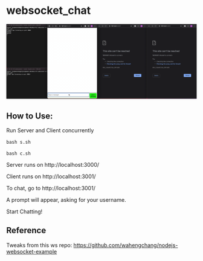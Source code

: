 # websocket_chat

![](img/example.gif)

## How to Use: 
Run Server and Client concurrently
```
bash s.sh
```
```
bash c.sh
```
Server runs on http://localhost:3000/

Client runs on http://localhost:3001/


To chat, go to http://localhost:3001/

A prompt will appear, asking for your username.

Start Chatting!



## Reference
Tweaks from this ws repo: https://github.com/wahengchang/nodejs-websocket-example